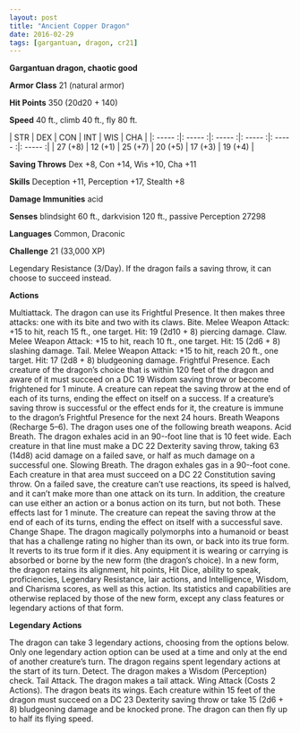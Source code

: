 ```yaml
---
layout: post
title: "Ancient Copper Dragon"
date: 2016-02-29
tags: [gargantuan, dragon, cr21]
---
```


**Gargantuan dragon, chaotic good**

**Armor Class** 21 (natural armor)

**Hit Points** 350 (20d20 + 140)

**Speed** 40 ft., climb 40 ft., fly 80 ft.

|   STR   |   DEX   |   CON   |   INT   |   WIS   |   CHA   |
|: ----- :|: ----- :|: ----- :|: ----- :|: ----- :|: ----- :|
| 27 (+8) | 12 (+1) | 25 (+7) | 20 (+5) | 17 (+3) | 19 (+4) |

**Saving Throws** Dex +8, Con +14, Wis +10, Cha +11 

**Skills** Deception +11, Perception +17, Stealth +8 

**Damage Immunities** acid 

**Senses** blindsight 60 ft., darkvision 120 ft., passive Perception 27298 

**Languages** Common, Draconic 

**Challenge** 21 (33,000 XP)

 Legendary Resistance (3/Day). If the dragon fails a saving throw, it can choose to succeed instead. 

**Actions** 

Multiattack. The dragon can use its Frightful Presence. It then makes three attacks: one with its bite and two with its claws. Bite. Melee Weapon Attack: +15 to hit, reach 15 ft., one target. Hit: 19 (2d10 + 8) piercing damage. Claw. Melee Weapon Attack: +15 to hit, reach 10 ft., one target. Hit: 15 (2d6 + 8) slashing damage. Tail. Melee Weapon Attack: +15 to hit, reach 20 ft., one target. Hit: 17 (2d8 + 8) bludgeoning damage. Frightful Presence. Each creature of the dragon’s choice that is within 120 feet of the dragon and aware of it must succeed on a DC 19 Wisdom saving throw or become frightened for 1 minute. A creature can repeat the saving throw at the end of each of its turns, ending the effect on itself on a success. If a creature’s saving throw is successful or the effect ends for it, the creature is immune to the dragon’s Frightful Presence for the next 24 hours. Breath Weapons (Recharge 5–6). The dragon uses one of the following breath weapons. Acid Breath. The dragon exhales acid in an 90-­‐foot line that is 10 feet wide. Each creature in that line must make a DC 22 Dexterity saving throw, taking 63 (14d8) acid damage on a failed save, or half as much damage on a successful one. Slowing Breath. The dragon exhales gas in a 90-­‐foot cone. Each creature in that area must succeed on a DC 22 Constitution saving throw. On a failed save, the creature can’t use reactions, its speed is halved, and it can’t make more than one attack on its turn. In addition, the creature can use either an action or a bonus action on its turn, but not both. These effects last for 1 minute. The creature can repeat the saving throw at the end of each of its turns, ending the effect on itself with a successful save. Change Shape. The dragon magically polymorphs into a humanoid or beast that has a challenge rating no higher than its own, or back into its true form. It reverts to its true form if it dies. Any equipment it is wearing or carrying is absorbed or borne by the new form (the dragon’s choice). In a new form, the dragon retains its alignment, hit points, Hit Dice, ability to speak, proficiencies, Legendary Resistance, lair actions, and Intelligence, Wisdom, and Charisma scores, as well as this action. Its statistics and capabilities are otherwise replaced by those of the new form, except any class features or legendary actions of that form. 

**Legendary Actions**

The dragon can take 3 legendary actions, choosing from the options below. Only one legendary action option can be used at a time and only at the end of another creature’s turn. The dragon regains spent legendary actions at the start of its turn. Detect. The dragon makes a Wisdom (Perception) check. Tail Attack. The dragon makes a tail attack. Wing Attack (Costs 2 Actions). The dragon beats its wings. Each creature within 15 feet of the dragon must succeed on a DC 23 Dexterity saving throw or take 15 (2d6 + 8) bludgeoning damage and be knocked prone. The dragon can then fly up to half its flying speed.